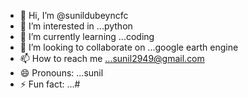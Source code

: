 - 👋 Hi, I’m @sunildubeyncfc
- 👀 I’m interested in ...python 
- 🌱 I’m currently learning ...coding
- 💞️ I’m looking to collaborate on ...google earth engine
- 📫 How to reach me ...sunil2949@gmail.com
- 😄 Pronouns: ...sunil
- ⚡ Fun fact: ...#

<!---
sunildubeyncfc/sunildubeyncfc is a ✨ special ✨ repository because its `README.md` (this file) appears on your GitHub profile.
You can click the Preview link to take a look at your changes.
--->
